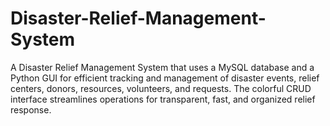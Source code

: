 # Disaster-Relief-Management-System
A Disaster Relief Management System that uses a MySQL database and a Python GUI for efficient tracking and management of disaster events, relief centers, donors, resources, volunteers, and requests. The colorful CRUD interface streamlines operations for transparent, fast, and organized relief response.
